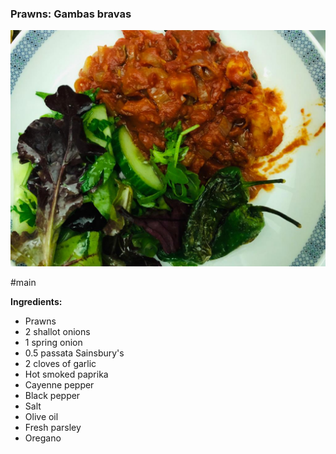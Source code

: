 ### Prawns: Gambas bravas

![alt](/z_imgs/gambas_bravas.jpg)

#main

**Ingredients:**
- Prawns
- 2 shallot onions  
- 1 spring onion  
- 0.5 passata Sainsbury's  
- 2 cloves of garlic  
- Hot smoked paprika  
- Cayenne pepper  
- Black pepper  
- Salt  
- Olive oil  
- Fresh parsley  
- Oregano
